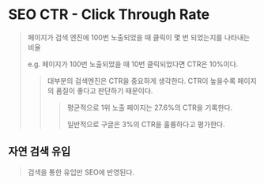 # SEO CTR - Click Through Rate

> 페이지가 검색 엔진에 100번 노출되었을 때 클릭이 몇 번 되었는지를 나타내는 비율
>
> e.g. 페이지가 100번 노출되었을 때 10번 클릭되었다면 CTR은 10%이다.
>
> > 대부분의 검색엔진은 CTR을 중요하게 생각한다. CTR이 높을수록 페이지의 품질이 좋다고 판단하기 때문이다.
> >
> > > 평균적으로 1위 노출 페이지는 27.6%의 CTR을 기록한다.
> > >
> > > 일반적으로 구글은 3%의 CTR을 훌륭하다고 평가한다.

## 자연 검색 유입

> 검색을 통한 유입만 SEO에 반영된다.
